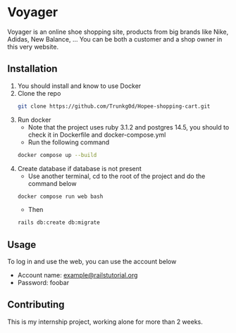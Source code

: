 # Voyager

Voyager is an online shoe shopping site, products from big brands like Nike, Adidas, New Balance, ... You can be both a customer and a shop owner in this very website.

## Installation

1. You should install and know to use Docker
2. Clone the repo
    ```sh
    git clone https://github.com/Trunkg0d/Hopee-shopping-cart.git
    ```
3. Run docker
    - Note that the project uses ruby 3.1.2 and postgres 14.5, you should to check it in Dockerfile and docker-compose.yml
    - Run the following command
    ```sh
    docker compose up --build
    ```
4. Create database if database is not present
    - Use another terminal, cd to the root of the project and do the command below
    ```sh
    docker compose run web bash
    ```
    - Then
    ```sh
    rails db:create db:migrate
    ```
## Usage
To log in and use the web, you can use the account below
- Account name: example@railstutorial.org
- Password: foobar

## Contributing

This is my internship project, working alone for more than 2 weeks.
